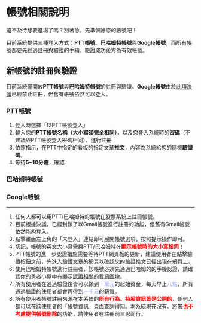 # 帳號相關說明

迫不及待想要進場了嗎？別著急，先準備好您的帳號吧！

目前系統提供三種登入方式：**PTT帳號**、**巴哈姆特帳號**與**Google帳號**，而所有帳號都要先經過註冊與驗證的手續，驗證成功後方為有效帳號。

## 新帳號的註冊與驗證

目前系統僅開放**PTT帳號**與**巴哈姆特帳號**的註冊與驗證。**Google帳號**由於[此項決議]()已經禁止註冊，但舊有帳號依然可以登入。

### PTT帳號

1. 登入時選擇「以PTT帳號登入」
2. 輸入您的**PTT帳號名稱（大小寫須完全相同）**，以及您登入系統時的**密碼**（不建議與PTT帳號登入密碼相同），進行註冊
3. 依照指示，在PTT中指定的看板的指定文章**推文**，內容為系統給您的隨機**驗證碼**。
4. 等待**5~10分鐘**，確認


### 巴哈姆特帳號


### Google帳號

---

1. 任何人都可以用PTT/巴哈姆特的帳號在股票系統上註冊帳號。
1. 目前根據決議，已經封鎖了以Gmail帳號進行註冊的功能，但舊有Gmail帳號依然能夠登入。
1. 點擊畫面左上角的「未登入」連結即可展開帳號選項，按照提示操作即可。
1. 切記，帳號的英文大小寫需與PTT/巴哈姆特在<font color="red">**顯示帳號時的大小寫相同**</font>！
1. PTT帳號的進一步認證措施需要等待PTT網頁板的更新，建議使用者在點擊驗證按鈕之前，先進入驗證文章的網頁以確認您的驗證推文已經出現在網頁上。
1. 使用巴哈姆特帳號進行註冊者，該帳號必須先通過巴哈姆的的手機認證，請確認你的勇者小屋中有顯示[認證相關的資訊區塊](https://acgn-stock.com/bahamut_validate.png)。
1. 所有使用者在通過驗證後皆可以領到<font color="#A3A3FF">一萬元</font>的起始資金，每天早上<font color="#A3A3FF">八點</font>，所有通過驗證的使用者都會再得到<font color="#A3A3FF">一千元</font>的薪資。
1. 所有使用者帳號註冊來源在本系統的<font color="red">**所有行為、持股資訊皆是公開的**</font>，任何人都可以在該使用者的「帳號資訊」頁面查詢得知。本系統現在沒有、將來<font color="red">**也不考慮提供帳號刪除**</font>的功能，請使用者在註冊前三思而行。